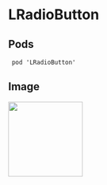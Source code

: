 # LRadioButton

## Pods
```
 pod 'LRadioButton' 
```


## Image
<img src="https://user-images.githubusercontent.com/33175067/123507394-0615ba80-d6a4-11eb-8f32-4c83110a4144.mp4" width="150">



